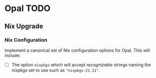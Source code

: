 
# Opal TODO

## Nix Upgrade 

### Nix Configuration

Implement a canonical set of Nix configuration options for Opal. This will include:

- [ ] The option `nixpkgs` which will accept _recognizable_ strings naming the nixpkgs set to use such as `"nixpkgs-21.11"`.

